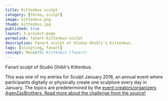 ```yaml
---
title: Kittenbus sculpt
category: [three, sculpt]
image: kittenbus.png
thumb: kittenbus.jpg
published: true
layout: 3-project-page
permalink: fanart-kittenbus-sculpt
description: Fanart sculpt of Studio Ghibli's Kittenbus.
tags: [sculpting, fanart]
concept: Mei&#39s Kittenbus (fanart)
---
```

Fanart sculpt of Studio Ghibli's Kittenbus.

This was one of my entries for Sculpt January 2016, an annual event where participants digitally or physically create one sculpture every day in January. The topics are predetermined by the [event creators/organizers AgenZasBrothers. Read more about the challenge from the source!](https://agenzasbrothers.com/en/sculptjanuary-2016/) 